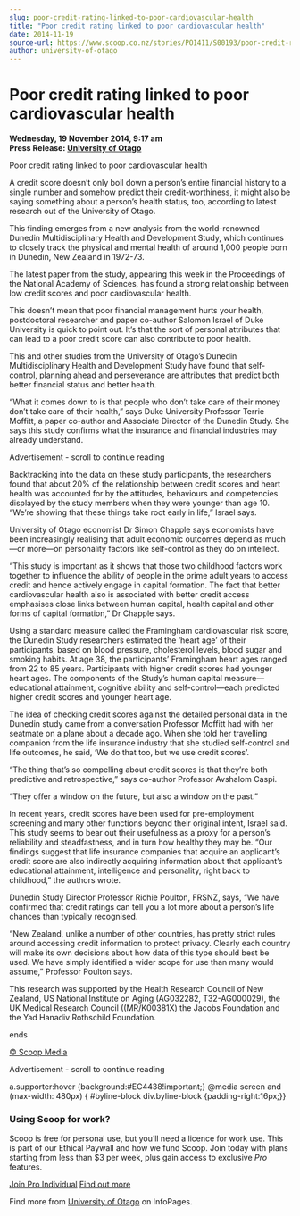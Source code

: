 ```yaml
---
slug: poor-credit-rating-linked-to-poor-cardiovascular-health
title: "Poor credit rating linked to poor cardiovascular health"
date: 2014-11-19
source-url: https://www.scoop.co.nz/stories/PO1411/S00193/poor-credit-rating-linked-to-poor-cardiovascular-health.htm
author: university-of-otago
---
```

Poor credit rating linked to poor cardiovascular health
=======================================================

**Wednesday, 19 November 2014, 9:17 am**  
**Press Release: [University of Otago](https://info.scoop.co.nz/University_of_Otago)**

Poor credit rating linked to poor cardiovascular health

  
A credit score doesn’t only boil down a person’s entire financial history to a single number and somehow predict their credit-worthiness, it might also be saying something about a person’s health status, too, according to latest research out of the University of Otago.

This finding emerges from a new analysis from the world-renowned Dunedin Multidisciplinary Health and Development Study, which continues to closely track the physical and mental health of around 1,000 people born in Dunedin, New Zealand in 1972-73.

The latest paper from the study, appearing this week in the Proceedings of the National Academy of Sciences, has found a strong relationship between low credit scores and poor cardiovascular health.

This doesn’t mean that poor financial management hurts your health, postdoctoral researcher and paper co-author Salomon Israel of Duke University is quick to point out. It’s that the sort of personal attributes that can lead to a poor credit score can also contribute to poor health.

This and other studies from the University of Otago’s Dunedin Multidisciplinary Health and Development Study have found that self-control, planning ahead and perseverance are attributes that predict both better financial status and better health.

“What it comes down to is that people who don’t take care of their money don’t take care of their health,” says Duke University Professor Terrie Moffitt, a paper co-author and Associate Director of the Dunedin Study. She says this study confirms what the insurance and financial industries may already understand.

Advertisement - scroll to continue reading





Backtracking into the data on these study participants, the researchers found that about 20% of the relationship between credit scores and heart health was accounted for by the attitudes, behaviours and competencies displayed by the study members when they were younger than age 10. “We’re showing that these things take root early in life,” Israel says.

University of Otago economist Dr Simon Chapple says economists have been increasingly realising that adult economic outcomes depend as much—or more—on personality factors like self-control as they do on intellect.

“This study is important as it shows that those two childhood factors work together to influence the ability of people in the prime adult years to access credit and hence actively engage in capital formation. The fact that better cardiovascular health also is associated with better credit access emphasises close links between human capital, health capital and other forms of capital formation,” Dr Chapple says.

Using a standard measure called the Framingham cardiovascular risk score, the Dunedin Study researchers estimated the ‘heart age’ of their participants, based on blood pressure, cholesterol levels, blood sugar and smoking habits. At age 38, the participants’ Framingham heart ages ranged from 22 to 85 years. Participants with higher credit scores had younger heart ages. The components of the Study’s human capital measure—educational attainment, cognitive ability and self-control—each predicted higher credit scores and younger heart age.

The idea of checking credit scores against the detailed personal data in the Dunedin study came from a conversation Professor Moffitt had with her seatmate on a plane about a decade ago. When she told her travelling companion from the life insurance industry that she studied self-control and life outcomes, he said, ‘We do that too, but we use credit scores’.

“The thing that’s so compelling about credit scores is that they’re both predictive and retrospective,” says co-author Professor Avshalom Caspi.

“They offer a window on the future, but also a window on the past.”

In recent years, credit scores have been used for pre-employment screening and many other functions beyond their original intent, Israel said. This study seems to bear out their usefulness as a proxy for a person’s reliability and steadfastness, and in turn how healthy they may be. “Our findings suggest that life insurance companies that acquire an applicant’s credit score are also indirectly acquiring information about that applicant’s educational attainment, intelligence and personality, right back to childhood,” the authors wrote.

Dunedin Study Director Professor Richie Poulton, FRSNZ, says, “We have confirmed that credit ratings can tell you a lot more about a person’s life chances than typically recognised.

“New Zealand, unlike a number of other countries, has pretty strict rules around accessing credit information to protect privacy. Clearly each country will make its own decisions about how data of this type should best be used. We have simply identified a wider scope for use than many would assume,” Professor Poulton says.

This research was supported by the Health Research Council of New Zealand, US National Institute on Aging (AG032282, T32-AG000029), the UK Medical Research Council ((MR/K00381X) the Jacobs Foundation and the Yad Hanadiv Rothschild Foundation.

ends

[© Scoop Media](http://www.scoop.co.nz/about/terms.html)  

Advertisement - scroll to continue reading



a.supporter:hover {background:#EC4438!important;} @media screen and (max-width: 480px) { #byline-block div.byline-block {padding-right:16px;}}

### Using Scoop for work?

Scoop is free for personal use, but you’ll need a licence for work use. This is part of our Ethical Paywall and how we fund Scoop. Join today with plans starting from less than $3 per week, plus gain access to exclusive _Pro_ features.  
  
[Join Pro Individual](https://pro.scoop.co.nz/Individual/?from=ProIn24) [Find out more](https://pro.scoop.co.nz/using-scoop-for-work/?from=ProIn24)

Find more from [University of Otago](https://info.scoop.co.nz/University_of_Otago) on InfoPages.